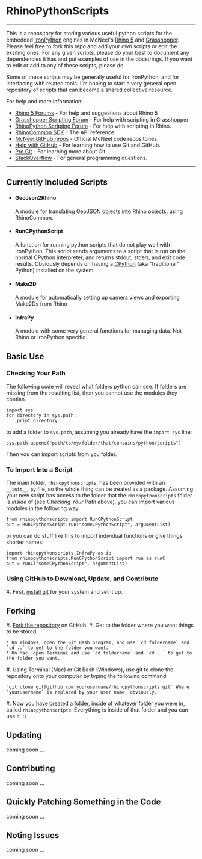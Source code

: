 # RhinoPythonScripts

---

This is a repository for storing various useful python scripts for the embedded [IronPython](http://ironpython.codeplex.com/) engines in McNeel's [Rhino 5](http://download.rhino3d.com/rhino/5.0/wip) and [Grasshopper](www.grasshopper3d.com). Please feel free to fork this repo and add your own scripts or edit the exsiting ones. For any given scripts, please do your best to document any dependencies it has and put examples of use in the docstrings. If you want to edit or add to any of these scripts, please do.

Some of these scripts may be generally useful for IronPython, and for interfacing with related tools. I'm hoping to start a very general open repository of scripts that can become a shared collective resource.

For help and more information:

* [Rhino 5 Forums](http://v5.rhino3d.com) - For help and suggestions about Rhino 5
* [Grasshopper Scripting Forum](http://www.grasshopper3d.com/forum/categories/vb-c-and-python-coding/listForCategory) - For help with scripting in Grasshopper
* [RhinoPython Scripting Forum](http://python.rhino3d.com/) - For help with scripting in Rhino.
* [RhinoCommon SDK](http://www.rhino3d.com/5/rhinocommon/) - The API reference.
* [McNeel GitHub repos](https://github.com/mcneel) - Official McNeel code repositories.
* [Help with GitHub](http://help.github.com/) - For learning how to use Git and GitHub.
* [Pro Git](http://www.progit.org) - For learning more about Git.
* [StackOverflow](http://stackoverflow.com/) - For general programming questions.

---

## Currently Included Scripts


* #### GeoJson2Rhino
    
    A module for translating [GeoJSON](http://wiki.geojson.org/Main_Page) objects into Rhino objects, using RhinoCommon.

* #### RunCPythonScript

    A function for running python scripts that do not play well with IronPython. This script sends arguments to a script that is run on the normal CPython interpreter, and returns stdout, stderr, and exit code results. Obviously depends on having a [CPython](http://www.python.org/download/) (aka "traditional" Python) installed on the system.

* #### Make2D
    
    A module for automatically setting up camera views and exporting Make2Ds from Rhino

* #### InfraPy

    A module with some very general functions for managing data. Not Rhino or IronPython specific.


## Basic Use

### Checking Your Path

The following code will reveal what folders python can see. If folders are missing from the resulting list, then you cannot use the modules they contian.

    import sys
    for directory in sys.path:
        print directory

to add a folder to `sys.path`, assuming you already have the `import sys` line:

    sys.path.append("path/to/my/folder/that/contains/python/scripts")

Then you can import scripts from you folder.

### To Import Into a Script

The main folder, `rhinopythonscripts`, has been provided with an `__init__.py` file, so the whole thing can be treated as a package. Assuming your new script has access to the folder that the `rhinopythonscripts` folder is _inside_ of (see _Checking Your Path_ above), you can import various modules in the following way:

    from rhinopythonscripts import RunCPythonScript
    out = RunCPythonScript.run("someCPythonScript", argumentList)

or you can do stuff like this to import individual functions or give things shorter names:

    import rhinopythonscripts.InfraPy as ip
    from rhinopythonscripts.RunCPythonScript import run as runC
    out = runC("someCPythonScript", argumentList)

### Using GitHub to Download, Update, and Contribute

#. First, [install git](http://git-scm.com/) for your system and set it up.

## Forking

#. [Fork the repository](http://help.github.com/fork-a-repo/) on GitHub.
#. Get to the folder where you want things to be stored

    * On Windows, open the Git Bash program, and use `cd foldername` and `cd ..` to get to the folder you want.
    * On Mac, open Terminal and use `cd foldername` and `cd ..` to get to the folder you want.

#. Using Terminal (Mac) or Git Bash (Windows), use git to clone the repository onto your computer by typing the following command:

    `git clone git@github.com:yourusername/rhinopythonscripts.git` Where `yourusername` is replaced by your user name, obviously.

#. Now you have created a folder, inside of whatever folder you were in, called `rhinopythonscripts`. Everything is inside of that folder and you can use it. :)

## Updating

coming soon ...

## Contributing

coming soon ...

## Quickly Patching Something in the Code

coming soon ...

## Noting Issues

coming soon ...
 

